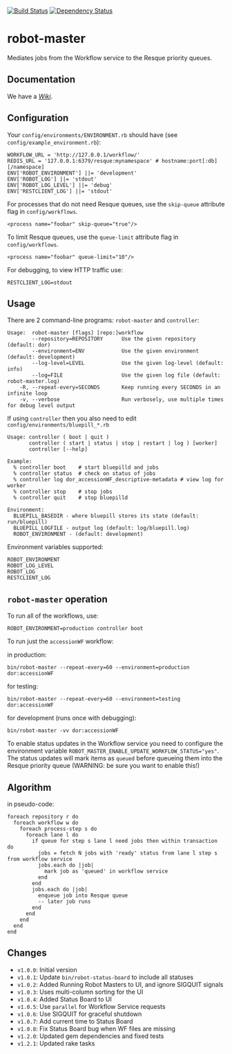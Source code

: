[![Build Status](https://travis-ci.org/sul-dlss/robot-master.svg?branch=master)](https://travis-ci.org/sul-dlss/robot-master)
[![Dependency Status](https://gemnasium.com/badges/github.com/sul-dlss/robot-master.svg)](https://gemnasium.com/github.com/sul-dlss/robot-master)

# robot-master

Mediates jobs from the Workflow service to the Resque priority queues.

## Documentation

We have a [*Wiki*](https://github.com/sul-dlss/robot-master/wiki).

## Configuration

Your `config/environments/ENVIRONMENT.rb` should have (see `config/example_environment.rb`):

    WORKFLOW_URL = 'http://127.0.0.1/workflow/'
    REDIS_URL = '127.0.0.1:6379/resque:mynamespace' # hostname:port[:db][/namespace]
    ENV['ROBOT_ENVIRONMENT'] ||= 'development'
    ENV['ROBOT_LOG'] ||= 'stdout'
    ENV['ROBOT_LOG_LEVEL'] ||= 'debug'
    ENV['RESTCLIENT_LOG'] ||= 'stdout'

For processes that do not need Resque queues, use the `skip-queue` attribute flag in `config/workflows`.

    <process name="foobar" skip-queue="true"/>

To limit Resque queues, use the `queue-limit` attribute flag in `config/workflows`.

    <process name="foobar" queue-limit="10"/>

For debugging, to view HTTP traffic use:

    RESTCLIENT_LOG=stdout

## Usage

There are 2 command-line programs: `robot-master` and `controller`:

    Usage:  robot-master [flags] [repo:]workflow
            --repository=REPOSITORY      Use the given repository (default: dor)
            --environment=ENV            Use the given environment (default: development)
            --log-level=LEVEL            Use the given log-level (default: info)
            --log=FILE                   Use the given log file (default: robot-master.log)
        -R, --repeat-every=SECONDS       Keep running every SECONDS in an infinite loop
        -v, --verbose                    Run verbosely, use multiple times for debug level output


If using `controller` then you also need to edit `config/environments/bluepill_*.rb`

    Usage: controller ( boot | quit )
           controller ( start | status | stop | restart | log ) [worker]
           controller [--help]

    Example:
      % controller boot    # start bluepilld and jobs
      % controller status  # check on status of jobs
      % controller log dor_accessionWF_descriptive-metadata # view log for worker
      % controller stop    # stop jobs
      % controller quit    # stop bluepilld

    Environment:
      BLUEPILL_BASEDIR - where bluepill stores its state (default: run/bluepill)
      BLUEPILL_LOGFILE - output log (default: log/bluepill.log)
      ROBOT_ENVIRONMENT - (default: development)

Environment variables supported:

    ROBOT_ENVIRONMENT
    ROBOT_LOG_LEVEL
    ROBOT_LOG
    RESTCLIENT_LOG


## `robot-master` operation

To run all of the workflows, use:

    ROBOT_ENVIRONMENT=production controller boot

To run just the `accessionWF` workflow:

in production:

    bin/robot-master --repeat-every=60 --environment=production dor:accessionWF

for testing:

    bin/robot-master --repeat-every=60 --environment=testing dor:accessionWF

for development (runs once with debugging):

    bin/robot-master -vv dor:accessionWF

To enable status updates in the Workflow service you need to configure the environment
variable `ROBOT_MASTER_ENABLE_UPDATE_WORKFLOW_STATUS="yes"`. The status updates will mark
items as `queued` before queueing them into the Resque priority queue (WARNING: be sure
you want to enable this!)

## Algorithm

in pseudo-code:

    foreach repository r do
      foreach workflow w do
        foreach process-step s do
          foreach lane l do
            if queue for step s lane l need jobs then within transaction do
              jobs = fetch N jobs with 'ready' status from lane l step s from workflow service
              jobs.each do |job|
                mark job as 'queued' in workflow service
              end
            end
            jobs.each do |job|
              enqueue job into Resque queue
              -- later job runs
            end
          end
        end
      end
    end

## Changes

* `v1.0.0`: Initial version
* `v1.0.1`: Update `bin/robot-status-board` to include all statuses
* `v1.0.2`: Added Running Robot Masters to UI, and ignore SIGQUIT signals
* `v1.0.3`: Uses multi-column sorting for the UI
* `v1.0.4`: Added Status Board to UI
* `v1.0.5`: Use `parallel` for Workflow Service requests
* `v1.0.6`: Use SIGQUIT for graceful shutdown
* `v1.0.7`: Add current time to Status Board
* `v1.0.8`: Fix Status Board bug when WF files are missing
* `v1.2.0`: Updated gem dependencies and fixed tests
* `v1.2.1`: Updated rake tasks
